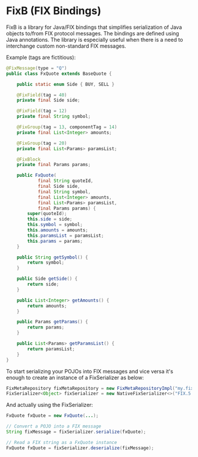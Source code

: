 FixB (FIX Bindings)
=====

FixB is a library for Java/FIX bindings that simplifies serialization of Java objects to/from FIX protocol messages. The bindings are defined using Java annotations.
The library is especially useful when there is a need to interchange custom non-standard FIX messages.

Example (tags are fictitious):
```java
@FixMessage(type = "Q")
public class FxQuote extends BaseQuote {

    public static enum Side { BUY, SELL }

    @FixField(tag = 40)
    private final Side side;

    @FixField(tag = 12)
    private final String symbol;

    @FixGroup(tag = 13, componentTag = 14)
    private final List<Integer> amounts;

    @FixGroup(tag = 20)
    private final List<Params> paramsList;

    @FixBlock
    private final Params params;

    public FxQuote(
            final String quoteId,
            final Side side,
            final String symbol,
            final List<Integer> amounts,
            final List<Params> paramsList,
            final Params params) {
        super(quoteId);
        this.side = side;
        this.symbol = symbol;
        this.amounts = amounts;
        this.paramsList = paramsList;
        this.params = params;
    }

    public String getSymbol() {
        return symbol;
    }

    public Side getSide() {
        return side;
    }

    public List<Integer> getAmounts() {
        return amounts;
    }

    public Params getParams() {
        return params;
    }

    public List<Params> getParamsList() {
        return paramsList;
    }
}
```

To start serializing your POJOs into FIX messages and vice versa it's enough to create an instance of a FixSerializer as below:

```java
FixMetaRepository fixMetaRepository = new FixMetaRepositoryImpl("my.fix.classes.package");
FixSerializer<Object> fixSerializer = new NativeFixSerializer<>("FIX.5.0", fixMetaRepository);
```

And actually using the FixSerializer:

```java
FxQuote fxQuote = new FxQuote(...);

// Convert a POJO into a FIX message
String fixMessage = fixSerializer.serialize(fxQuote);

// Read a FIX string as a FxQuote instance
FxQuote fxQuote = fixSerializer.deserialize(fixMessage);
```
